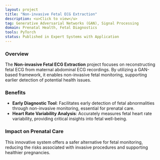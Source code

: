 ```yaml
---
layout: project
title: "Non-invasive Fetal ECG Extraction"
description: <u>Click to view</u>
tag: Generative Adversarial Networks (GAN), Signal Processing
domain: Prenatal Health, Fetal Diagnostics
tools: PyTorch
status: Published in Expert Systems with Application
---
```


### Overview

The **Non-invasive Fetal ECG Extraction** project focuses on reconstructing fetal ECG from maternal abdominal ECG recordings. By utilizing a GAN-based framework, it enables non-invasive fetal monitoring, supporting earlier detection of potential health issues.

### Benefits

- **Early Diagnostic Tool**: Facilitates early detection of fetal abnormalities through non-invasive monitoring, essential for prenatal care.
- **Heart Rate Variability Analysis**: Accurately measures fetal heart rate variability, providing critical insights into fetal well-being.

### Impact on Prenatal Care

This innovative system offers a safer alternative for fetal monitoring, reducing the risks associated with invasive procedures and supporting healthier pregnancies.
